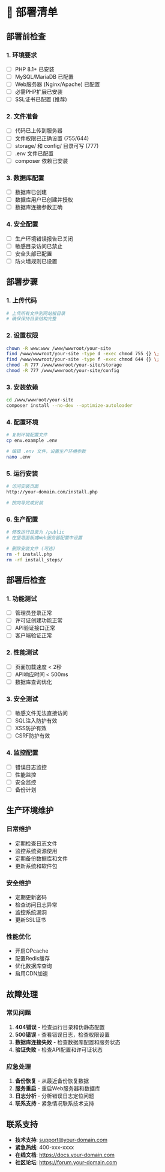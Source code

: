 # 🚀 部署清单

## 部署前检查

### 1. 环境要求
- [ ] PHP 8.1+ 已安装
- [ ] MySQL/MariaDB 已配置
- [ ] Web服务器 (Nginx/Apache) 已配置
- [ ] 必需PHP扩展已安装
- [ ] SSL证书已配置 (推荐)

### 2. 文件准备
- [ ] 代码已上传到服务器
- [ ] 文件权限已正确设置 (755/644)
- [ ] storage/ 和 config/ 目录可写 (777)
- [ ] .env 文件已配置
- [ ] composer 依赖已安装

### 3. 数据库配置
- [ ] 数据库已创建
- [ ] 数据库用户已创建并授权
- [ ] 数据库连接参数正确

### 4. 安全配置
- [ ] 生产环境错误报告已关闭
- [ ] 敏感目录访问已禁止
- [ ] 安全头部已配置
- [ ] 防火墙规则已设置

## 部署步骤

### 1. 上传代码
```bash
# 上传所有文件到网站根目录
# 确保保持目录结构完整
```

### 2. 设置权限
```bash
chown -R www:www /www/wwwroot/your-site
find /www/wwwroot/your-site -type d -exec chmod 755 {} \;
find /www/wwwroot/your-site -type f -exec chmod 644 {} \;
chmod -R 777 /www/wwwroot/your-site/storage
chmod -R 777 /www/wwwroot/your-site/config
```

### 3. 安装依赖
```bash
cd /www/wwwroot/your-site
composer install --no-dev --optimize-autoloader
```

### 4. 配置环境
```bash
# 复制环境配置文件
cp env.example .env

# 编辑 .env 文件，设置生产环境参数
nano .env
```

### 5. 运行安装
```bash
# 访问安装页面
http://your-domain.com/install.php

# 按向导完成安装
```

### 6. 生产配置
```bash
# 修改运行目录为 /public
# 在堡塔面板或Web服务器配置中设置

# 删除安装文件 (可选)
rm -f install.php
rm -rf install_steps/
```

## 部署后检查

### 1. 功能测试
- [ ] 管理员登录正常
- [ ] 许可证创建功能正常
- [ ] API验证接口正常
- [ ] 客户端验证正常

### 2. 性能测试
- [ ] 页面加载速度 < 2秒
- [ ] API响应时间 < 500ms
- [ ] 数据库查询优化

### 3. 安全测试
- [ ] 敏感文件无法直接访问
- [ ] SQL注入防护有效
- [ ] XSS防护有效
- [ ] CSRF防护有效

### 4. 监控配置
- [ ] 错误日志监控
- [ ] 性能监控
- [ ] 安全监控
- [ ] 备份计划

## 生产环境维护

### 日常维护
- 定期检查日志文件
- 监控系统资源使用
- 定期备份数据库和文件
- 更新系统和软件包

### 安全维护
- 定期更新密码
- 检查访问日志异常
- 监控系统漏洞
- 更新SSL证书

### 性能优化
- 开启OPcache
- 配置Redis缓存
- 优化数据库查询
- 启用CDN加速

## 故障处理

### 常见问题
1. **404错误** - 检查运行目录和伪静态配置
2. **500错误** - 查看错误日志，检查权限设置
3. **数据库连接失败** - 检查数据库配置和服务状态
4. **验证失败** - 检查API配置和许可证状态

### 应急处理
1. **备份恢复** - 从最近备份恢复数据
2. **服务重启** - 重启Web服务器和数据库
3. **日志分析** - 分析错误日志定位问题
4. **联系支持** - 紧急情况联系技术支持

## 联系支持

- **技术支持**: support@your-domain.com
- **紧急热线**: 400-xxx-xxxx
- **在线文档**: https://docs.your-domain.com
- **社区论坛**: https://forum.your-domain.com
